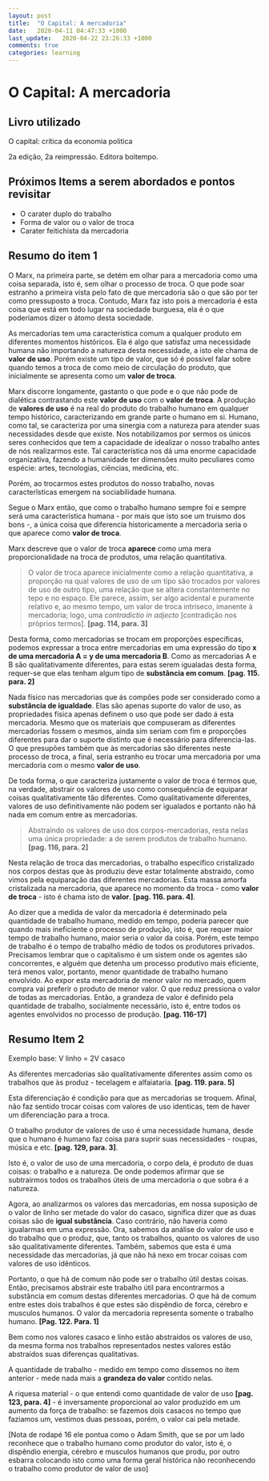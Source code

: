 ```yaml
---
layout: post
title:  "O Capital: A mercadoria"
date:   2020-04-11 04:47:33 +1000
last_update:   2020-04-22 23:26:33 +1000
comments: true
categories: learning
---
```


# O Capital: A mercadoria

## Livro utilizado

O capital: crítica da economia politica

2a edição, 2a reimpressão. Editora boitempo.

## Próximos Items a serem abordados e pontos revisitar

* O carater duplo do trabalho
* Forma de valor ou o valor de troca
* Carater feitichista da mercadoria

## Resumo do item 1

O Marx, na primeira parte, se detém em olhar para a mercadoria como uma coisa
separada, isto é, sem olhar o processo de troca. O que pode soar estranho a
primeira vista pelo fato de que mercadoria são o que são por ter como
pressuposto a troca.  Contudo, Marx faz isto pois a mercadoria é esta coisa
que está em todo lugar na sociedade burguesa, ela é o que poderíamos dizer o
átomo desta sociedade.

As mercadorias tem uma característica comum a qualquer produto em diferentes
momentos históricos. Ela é algo que satisfaz uma necessidade humana não
importando a natureza desta necessidade, a isto ele chama de **valor de uso**.
Porém existe um tipo de valor, que só é possivel falar sobre quando temos a
troca de como meio de circulação do produto, que inicialmente se apresenta como
um **valor de troca**.

Marx discorre longamente, gastanto o que pode e o que não pode de dialética
contrastando este **valor de uso** com o **valor de troca**. A produção de
**valores de uso** é na real do produto do trabalho humano em qualquer tempo
histórico, caracterizando em grande parte o humano em si. Humano, como tal, se
caracteriza por uma sinergia com a natureza para atender suas necessidades desde
que existe. Nos notabilizamos por sermos os únicos seres conhecidos que tem
a capacidade de idealizar o nosso trabalho antes de nós realizarmos este. Tal
característica nos dá uma enorme capacidade organizativa, fazendo a humanidade
ter dimensões muito peculiares como espécie: artes, tecnologias, ciências,
medicina, etc.

Porém, ao trocarmos estes produtos do nosso trabalho, novas caracterîsticas
emergem na sociabilidade humana.

Segue o Marx então, que como o trabalho humano sempre foi e sempre será uma
característica humana - por mais que isto soe um truismo dos bons -, a única
coisa que diferencia historicamente a mercadoria seria o que aparece como
**valor de troca**.

Marx descreve que o valor de troca **aparece** como uma mera proporcionalidade
na troca de produtos, uma relação quantitativa.

> O valor de troca aparece inicialmente como a relação quantitativa, a proporção
> na qual valores de uso de um tipo são trocados por valores de uso de outro
> tipo, uma relação que se altera constantemente no tepo e no espaço. Ele
> parece, assim, ser algo acidental e puramente relativo e, ao mesmo tempo, um
> valor de troca intríseco, imanente à mercadoria; logo, uma *contradictio in
> adjecto* [contradição nos próprios termos]. **[pag. 114, para. 3]**

Desta forma, como mercadorias se trocam em proporções específicas, podemos
expressar a troca entre mercadorias em uma expressão do tipo **x de uma
mercadoria A = y de uma mercadoria B**. Como as mercadorias A e B são
qualitativamente diferentes, para estas serem igualadas desta forma, requer-se
que elas tenham algum tipo de **substância em comum**. **[pag. 115. para. 2]**

Nada físico nas mercadorias que ás compões pode ser considerado como a
**substância de igualdade**. Elas são apenas suporte do valor de uso, as
propriedades física apenas definem o uso que pode ser dado á esta mercadoria.
Mesmo que os materiais que compuseram as diferentes mercadorias fossem o mesmos,
ainda sim seriam com fim e proporções diferentes para dar o suporte distinto que
é necessário para diferencia-las. O que presupões também que às mercadorias são
diferentes neste processo de troca, a final, seria estranho eu trocar uma
mercadoria por uma mercadoria com o mesmo **valor de uso**.

De toda forma, o que caracteriza justamente o valor de troca é termos que,
na verdade, abstrair os valores de uso como consequência de equiparar coisas
qualitativamente tão diferentes. Como qualitativamente diferentes, valores de
uso definitivamente não podem ser igualados e portanto não há nada em comum
entre as mercadorias.

> Abstraindo os valores de uso dos corpos-mercadorias, resta nelas uma única
> propriedade: a de serem produtos de trabalho humano. **[pag. 116, para. 2]**

Nesta relação de troca das mercadorias, o trabalho específico cristalizado nos
corpos destas que às produziu deve estar totalmente abstraido, como vimos pela
equiparação das diferentes mercadorias. Esta massa amorfa cristalizada na
mercadoria, que aparece no momento da troca - como **valor de troca** - isto é
chama isto de **valor**. **[pag. 116. para.  4]**.

Ao dizer que a medida de valor da mercadoria é determinado pela quantidade de
trabalho humano, medido em tempo, poderia parecer que quando mais ineficiente o
processo de produção, isto é, que requer maior tempo de trabalho humano, maior
seria o valor da coisa. Porém, este tempo de trabalho é o tempo de trabalho
médio de todos os produtores privados.  Precisamos lembrar que o capitalismo é
um sistem onde os agentes são concorrentes, e alguém que detenha um processo
produtivo mais eficiente, terá menos valor, portanto, menor quantidade de
trabalho humano envolvido. Ao expor esta mercadoria de menor valor no mercado,
quem compra vai preferir o produto de menor valor. O que reduz pressiona o valor
de todas as mercadorias. Então, a grandeza de valor é definido pela quantidade
de trabalho, socialmente necessário, isto é, entre todos os agentes envolvidos
no processo de produção. **[pag.  116-17]**

## Resumo Item 2

Exemplo base: V linho = 2V casaco

As diferentes mercadorias são qualitativamente diferentes assim como os
trabalhos que às produz - tecelagem e alfaiataria. **[pag. 119. para. 5]**

Esta diferenciação é condição para que as mercadorias se troquem. Afinal, não
faz sentido trocar coisas com valores de uso identicas, tem de haver um
diferenciação para a troca.

O trabalho produtor de valores de uso é uma necessidade humana, desde que o
humano é humano faz coisa para suprir suas necessidades - roupas, música e etc.
**[pag. 129, para. 3]**.

Isto é, o valor de uso de uma mercadoria, o corpo dela, é produto de duas
coisas: o trabalho e a natureza. De onde podemos afirmar que se subtrairmos
todos os trabalhos úteis de uma mercadoria o que sobra é a natureza.

Agora, ao analizarmos os valores das mercadorias, em nossa suposição de o valor
de linho ser metade do valor do casaco, significa dizer que as duas coisas são
de **igual substância**. Caso contrário, não haveria como igualarmas em uma
expressão. Ora, sabemos da análise do valor de uso e do trabalho que o produz,
que, tanto os trabalhos, quanto os valores de uso são qualitativamente
diferentes. Também, sabemos que esta é uma necessidade das mercadorias, já que
não há nexo em trocar coisas com valores de uso idênticos.

Portanto, o que há de comum não pode ser o trabalho útil destas coisas. Então,
precisamos abstrair este trabalho útil para encontrarmos a substância em comum
destas diferentes mercadorias. O que há de comum entre estes dois trabalhos é
que estes são dispêndio de forca, cérebro e musculos humanos. O valor da
mercadoria representa somente o trabalho humano. **[Pag. 122. Para. 1]**

Bem como nos valores casaco e linho estão abstraídos os valores de uso, da mesma
forma nos trabalhos representados nestes valores estão abstraídos suas
diferenças qualitativas.

A quantidade de trabalho - medido em tempo como dissemos no item anterior - mede
nada mais a **grandeza do valor** contido nelas.

A riquesa material - o que entendi como quantidade de valor de uso **[pag. 123,
para. 4]** - é inversamente proporcional ao valor produzido em um aumento da
força de trabalho: se fazemos dois casacos no tempo que faziamos um, vestimos
duas pessoas, porém, o valor cai pela metade.

[Nota de rodapé 16 ele pontua como o Adam Smith, que se por um lado reconhece
que o trabalho humano como produtor do valor, isto é, o dispêndio energia,
cérebro e musculos humanos que produ, por outro esbarra colocando isto como uma
forma geral histórica não reconhecendo o trabalho como produtor de valor de uso]

